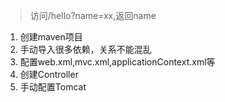 > 访问/hello?name=xx,返回name
1. 创建maven项目
2. 手动导入很多依赖，关系不能混乱
3. 配置web.xml,mvc.xml,applicationContext.xml等
4. 创建Controller
5. 手动配置Tomcat
